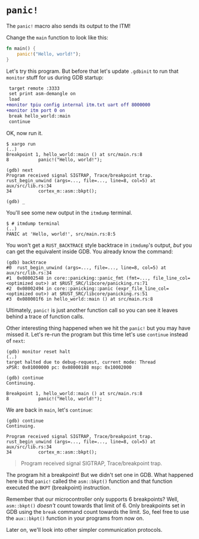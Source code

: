 # `panic!`

The `panic!` macro also sends its output to the ITM!

Change the `main` function to look like this:

``` rust
fn main() {
    panic!("Hello, world!");
}
```

Let's try this program. But before that let's update `.gdbinit` to run that `monitor` stuff for us
during GDB startup:

``` diff
 target remote :3333
 set print asm-demangle on
 load
+monitor tpiu config internal itm.txt uart off 8000000
+monitor itm port 0 on
 break hello_world::main
 continue
```

OK, now run it.

``` console
$ xargo run
(..)
Breakpoint 1, hello_world::main () at src/main.rs:8
8           panic!("Hello, world!");

(gdb) next
Program received signal SIGTRAP, Trace/breakpoint trap.
rust_begin_unwind (args=..., file=..., line=8, col=5) at aux/src/lib.rs:34
34          cortex_m::asm::bkpt();

(gdb) _
```

You'll see some new output in the `itmdump` terminal.

``` console
$ # itmdump terminal
(..)
PANIC at 'Hello, world!', src/main.rs:8:5
```

You won't get a `RUST_BACKTRACE` style backtrace in `itmdump`'s output, *but*
you can get the equivalent inside GDB. You already know the command:

```
(gdb) backtrace
#0  rust_begin_unwind (args=..., file=..., line=8, col=5) at aux/src/lib.rs:34
#1  0x08002548 in core::panicking::panic_fmt (fmt=..., file_line_col=<optimized out>) at $RUST_SRC/libcore/panicking.rs:71
#2  0x08002494 in core::panicking::panic (expr_file_line_col=<optimized out>) at $RUST_SRC/libcore/panicking.rs:51
#3  0x080001f6 in hello_world::main () at src/main.rs:8
```

Ultimately, `panic!` is just another function call so you can see it leaves behind a trace of
function calls.

Other interesting thing happened when we hit the `panic!` but you may have missed it. Let's re-run
the program but this time let's use `continue` instead of `next`:

```
(gdb) monitor reset halt
(..)
target halted due to debug-request, current mode: Thread
xPSR: 0x01000000 pc: 0x08000188 msp: 0x10002000

(gdb) continue
Continuing.

Breakpoint 1, hello_world::main () at src/main.rs:8
8           panic!("Hello, world!");
```

We are back in `main`, let's `continue`:

```
(gdb) continue
Continuing.

Program received signal SIGTRAP, Trace/breakpoint trap.
rust_begin_unwind (args=..., file=..., line=8, col=5) at aux/src/lib.rs:34
34          cortex_m::asm::bkpt();
```

> Program received signal SIGTRAP, Trace/breakpoint trap.

The program hit a breakpoint! But we didn't set one in GDB. What happened here is that `panic!`
called the `asm::bkpt()` function and that function executed the `BKPT` (breakpoint) instruction.

Remember that our microcontroller only supports 6 breakpoints? Well, `asm::bkpt()` *doesn't* count
towards that limit of 6. Only breakpoints set in GDB using the `break` command count towards the
limit. So, feel free to use the `aux::bkpt()` function in your programs from now on.

Later on, we'll look into other simpler communication protocols.
